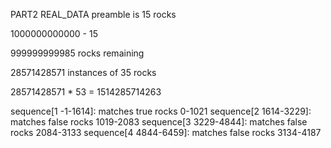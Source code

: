 PART2 REAL_DATA
preamble is 15 rocks

1000000000000 - 15 

999999999985 rocks remaining

28571428571 instances of 35 rocks

28571428571 * 53  = 1514285714263

sequence[1  -1-1614]: matches true rocks 0-1021
sequence[2  1614-3229]: matches false rocks 1019-2083
sequence[3  3229-4844]: matches false rocks 2084-3133
sequence[4  4844-6459]: matches false rocks 3134-4187
